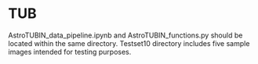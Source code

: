 # TUB
AstroTUBIN_data_pipeline.ipynb and AstroTUBIN_functions.py should be located within the same directory.
Testset10 directory includes five sample images intended for testing purposes.
